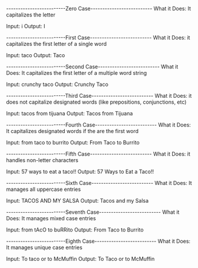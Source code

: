 
-------------------------Zero Case--------------------------
What it Does:
It capitalizes the letter

Input: i
Output: I

-------------------------First Case--------------------------
What it Does:
it capitalizes the first letter of a single word

Input: taco
Output: Taco

-------------------------Second Case--------------------------
What it Does:
It capitalizes the first letter of a multiple word string

Input: crunchy taco
Output: Crunchy Taco

-------------------------Third Case--------------------------
What it Does:
it does not capitalize designated words (like prepositions, conjunctions, etc)

Input: tacos from tijuana
Output: Tacos from Tijuana

-------------------------Fourth Case--------------------------
What it Does:
It capitalizes designated words if the are the first word

Input: from taco to burrito
Output: From Taco to Burrito

-------------------------Fifth Case--------------------------
What it Does:
it handles non-letter characters

Input: 57 ways to eat a taco!!
Output: 57 Ways to Eat a Taco!!

-------------------------Sixth Case--------------------------
What it Does:
It manages all uppercase entries

Input: TACOS AND MY SALSA
Output: Tacos and my Salsa

-------------------------Seventh Case--------------------------
What it Does:
It manages mixed case entries

Input: from tAcO to buRRito
Output: From Taco to Burrito

-------------------------Eighth Case--------------------------
What it Does:
It manages unique case entries

Input: To taco or to McMuffin
Output: To Taco or to McMuffin
